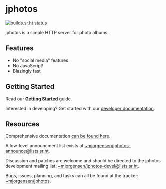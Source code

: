 # jphotos

[![builds.sr.ht
status](https://builds.sr.ht/~mjorgensen/jphotos.svg)](https://builds.sr.ht/~mjorgensen/jphotos?)

jphotos is a simple HTTP server for photo albums.

## Features

* No "social media" features
* No JavaScript!
* Blazingly fast

## Getting Started

Read our [**Getting Started**][getting-started] guide.

Interested in developing? Get started with our [developer documentation][dev-docs].

[getting-started]:https://man.sr.ht/~mjorgensen/jphotos/getting_started.md
[dev-docs]:https://man.sr.ht/~mjorgensen/jphotos/developer/getting_started.md

## Resources

Comprehensive documentation [can be found here][man].

A low-level announcment list exists at 
[~mjorgensen/jphotos-announce@lists.sr.ht][lists-announce].

Discussion and patches are welcome and should be directed to the
jphotos development mailing list: 
[~mjorgensen/jphotos-devel@lists.sr.ht][lists-devel].

Bugs, issues, planning, and tasks can all be found at the tracker: 
[~mjorgensen/jphotos][todo].

[man]: https://man.sr.ht/~mjorgensen/jphotos
[lists-announce]: https://lists.sr.ht/~mjorgensen/jphotos-announce
[lists-devel]: https://lists.sr.ht/~mjorgensen/jphotos-devel
[todo]: https://todo.sr.ht./~mjorgensen/jphotos
